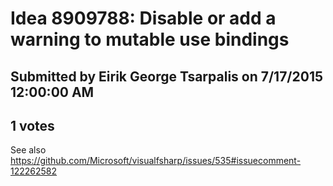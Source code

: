# Idea 8909788: Disable or add a warning to mutable use bindings

## Submitted by Eirik George Tsarpalis on 7/17/2015 12:00:00 AM

## 1 votes

See also https://github.com/Microsoft/visualfsharp/issues/535#issuecomment-122262582

